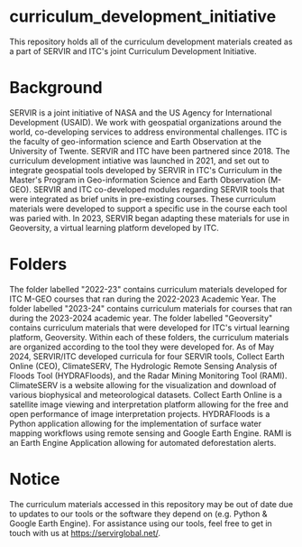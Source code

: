# curriculum_development_initiative
This repository holds all of the curriculum development materials created as a part of SERVIR and ITC's joint Curriculum Development Initiative. 

# Background 
SERVIR is a joint initiative of NASA and the US Agency for International Development (USAID). We work with geospatial organizations around the world, co-developing services to address environmental challenges. ITC is the faculty of geo-information science and Earth Observation at the University of Twente. SERVIR and ITC have been partnered since 2018. The curriculum development intiative was launched in 2021, and set out to integrate geospatial tools developed by SERVIR in ITC's Curriculum in the Master's Program in Geo-information Science and Earth Observation (M-GEO). SERVIR and ITC co-developed modules regarding SERVIR tools that were integrated as brief units in pre-existing courses. These curriculum materials were developed to support a specific use in the course each tool was paried with. In 2023, SERVIR began adapting these materials for use in Geoversity, a virtual learning platform developed by ITC. 

# Folders 
The folder labelled "2022-23" contains curriculum materials developed for ITC M-GEO courses that ran during the 2022-2023 Academic Year. The folder labelled "2023-24" contains curriculum materials for courses that ran during the 2023-2024 academic year. The folder labelled "Geoversity" contains curriculum materials that were developed for ITC's virtual learning platform, Geoversity. Within each of these folders, the curriculum materials are organized according to the tool they were developed for. As of May 2024, SERVIR/ITC developed curricula for four SERVIR tools, Collect Earth Online (CEO), ClimateSERV, The Hydrologic Remote Sensing Analysis of Floods Tool (HYDRAFloods), and the Radar Mining Monitoring Tool (RAMI). ClimateSERV is a website allowing for the visualization and download of various biophysical and meteorological datasets. Collect Earth Online is a satellite image viewing and interpretation platform allowing for the free and open performance of image interpretation projects. HYDRAFloods is a Python application allowing for the implementation of surface water mapping workflows using remote sensing and Google Earth Engine. RAMI is an Earth Engine Application allowing for automated deforestation alerts. 

# Notice
The curriculum materials accessed in this repository may be out of date due to updates to our tools or the software they depend on (e.g. Python & Google Earth Engine). For assistance using our tools, feel free to get in touch with us at https://servirglobal.net/.




